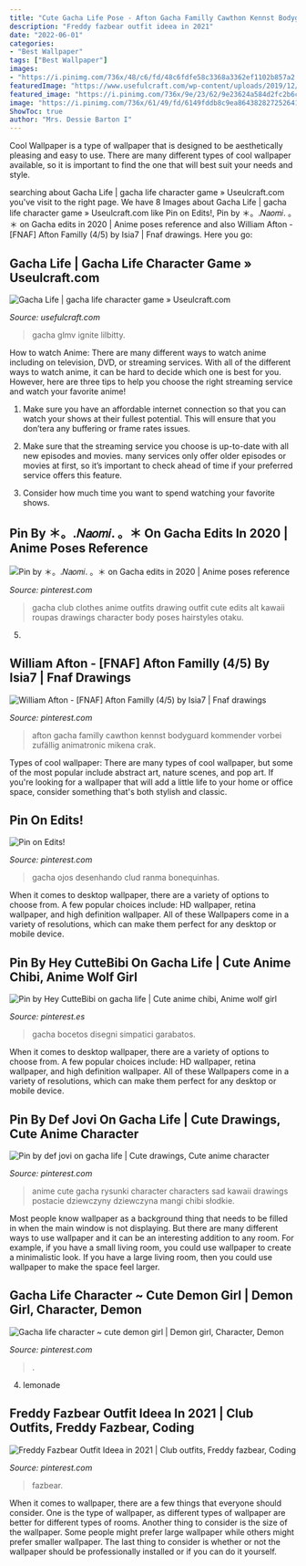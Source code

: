 ```yaml
---
title: "Cute Gacha Life Pose - Afton Gacha Familly Cawthon Kennst Bodyguard Kommender Vorbei Zufällig Animatronic Mikena Crak"
description: "Freddy fazbear outfit ideea in 2021"
date: "2022-06-01"
categories:
- "Best Wallpaper"
tags: ["Best Wallpaper"]
images:
- "https://i.pinimg.com/736x/48/c6/fd/48c6fdfe58c3368a3362ef1102b857a2.jpg"
featuredImage: "https://www.usefulcraft.com/wp-content/uploads/2019/12/gacha-life-16.jpg"
featured_image: "https://i.pinimg.com/736x/9e/23/62/9e23624a584d2fc2b6c507bee388f007.jpg"
image: "https://i.pinimg.com/736x/61/49/fd/6149fddb8c9ea86438282725264133ca.jpg"
ShowToc: true
author: "Mrs. Dessie Barton I"
---
```



Cool Wallpaper is a type of wallpaper that is designed to be aesthetically pleasing and easy to use. There are many different types of cool wallpaper available, so it is important to find the one that will best suit your needs and style.

	

		
searching about Gacha Life | gacha life character game » Useulcraft.com you've visit to the right page. We have 8 Images about Gacha Life | gacha life character game » Useulcraft.com like Pin on Edits!, Pin by ＊。.𝑁𝑎𝑜𝑚𝑖. 。＊ on Gacha edits in 2020 | Anime poses reference and also William Afton - [FNAF] Afton Familly (4/5) by Isia7 | Fnaf drawings. Here you go:
		
    
## Gacha Life | Gacha Life Character Game » Useulcraft.com

<img loading=lazy src="https://www.usefulcraft.com/wp-content/uploads/2019/12/gacha-life-16.jpg" onerror="this.onerror=null;this.src='https://tse3.mm.bing.net/th?id=OIP.z8UzPbgHfB-2thnoTipNnAHaEK&amp;pid=15.1';" alt="Gacha Life | gacha life character game » Useulcraft.com">

_Source: usefulcraft.com_

>gacha glmv ignite lilbitty. 

	

How to watch Anime: There are many different ways to watch anime including on television, DVD, or streaming services.
With all of the different ways to watch anime, it can be hard to decide which one is best for you. However, here are three tips to help you choose the right streaming service and watch your favorite anime!
1. Make sure you have an affordable internet connection so that you can watch your shows at their fullest potential. This will ensure that you don’tera any buffering or frame rates issues.

2. Make sure that the streaming service you choose is up-to-date with all new episodes and movies. many services only offer older episodes or movies at first, so it’s important to check ahead of time if your preferred service offers this feature.

3. Consider how much time you want to spend watching your favorite shows.

    
## Pin By ＊。.𝑁𝑎𝑜𝑚𝑖. 。＊ On Gacha Edits In 2020 | Anime Poses Reference

<img loading=lazy src="https://i.pinimg.com/736x/77/1f/c3/771fc34187b18e0be9c22eacf0c79c14.jpg" onerror="this.onerror=null;this.src='https://tse4.mm.bing.net/th?id=OIP._sMuaoo2iIK2fD2HUFhfKgHaMC&amp;pid=15.1';" alt="Pin by ＊。.𝑁𝑎𝑜𝑚𝑖. 。＊ on Gacha edits in 2020 | Anime poses reference">

_Source: pinterest.com_

>gacha club clothes anime outfits drawing outfit cute edits alt kawaii roupas drawings character body poses hairstyles otaku. 

	

5.

    
## William Afton - [FNAF] Afton Familly (4/5) By Isia7 | Fnaf Drawings

<img loading=lazy src="https://i.pinimg.com/736x/ba/a7/db/baa7dba48178783bb3d5102f03871154.jpg" onerror="this.onerror=null;this.src='https://tse2.mm.bing.net/th?id=OIP.YW9g1iyNSKEFigfsOGb__QHaKf&amp;pid=15.1';" alt="William Afton - [FNAF] Afton Familly (4/5) by Isia7 | Fnaf drawings">

_Source: pinterest.com_

>afton gacha familly cawthon kennst bodyguard kommender vorbei zufällig animatronic mikena crak. 

	

Types of cool wallpaper:
There are many types of cool wallpaper, but some of the most popular include abstract art, nature scenes, and pop art. If you're looking for a wallpaper that will add a little life to your home or office space, consider something that's both stylish and classic.

    
## Pin On Edits!

<img loading=lazy src="https://i.pinimg.com/736x/bb/ff/c3/bbffc35b485a8933f8820c8d1b878c9c.jpg" onerror="this.onerror=null;this.src='https://tse2.mm.bing.net/th?id=OIP.Lj4HN6HPJZ_19DPwoWns7AHaKS&amp;pid=15.1';" alt="Pin on Edits!">

_Source: pinterest.com_

>gacha ojos desenhando clud ranma bonequinhas. 

	

When it comes to desktop wallpaper, there are a variety of options to choose from. A few popular choices include: HD wallpaper, retina wallpaper, and high definition wallpaper. All of these Wallpapers come in a variety of resolutions, which can make them perfect for any desktop or mobile device. 

    
## Pin By Hey CutteBibi On Gacha Life | Cute Anime Chibi, Anime Wolf Girl

<img loading=lazy src="https://i.pinimg.com/736x/48/c6/fd/48c6fdfe58c3368a3362ef1102b857a2.jpg" onerror="this.onerror=null;this.src='https://tse2.mm.bing.net/th?id=OIP.eMhcH-2H9ROydAgkSc4qeQAAAA&amp;pid=15.1';" alt="Pin by Hey CutteBibi on gacha life | Cute anime chibi, Anime wolf girl">

_Source: pinterest.es_

>gacha bocetos disegni simpatici garabatos. 

	

When it comes to desktop wallpaper, there are a variety of options to choose from. A few popular choices include: HD wallpaper, retina wallpaper, and high definition wallpaper. All of these Wallpapers come in a variety of resolutions, which can make them perfect for any desktop or mobile device. 

    
## Pin By Def Jovi On Gacha Life | Cute Drawings, Cute Anime Character

<img loading=lazy src="https://i.pinimg.com/736x/9e/23/62/9e23624a584d2fc2b6c507bee388f007.jpg" onerror="this.onerror=null;this.src='https://tse3.mm.bing.net/th?id=OIP.WuvMqb9iRxv9M3uKmVlq3QHaME&amp;pid=15.1';" alt="Pin by def jovi on gacha life | Cute drawings, Cute anime character">

_Source: pinterest.com_

>anime cute gacha rysunki character characters sad kawaii drawings postacie dziewczyny dziewczyna mangi chibi słodkie. 

	

Most people know wallpaper as a background thing that needs to be filled in when the main window is not displaying. But there are many different ways to use wallpaper and it can be an interesting addition to any room. For example, if you have a small living room, you could use wallpaper to create a minimalistic look. If you have a large living room, then you could use wallpaper to make the space feel larger.

    
## Gacha Life Character ~ Cute Demon Girl | Demon Girl, Character, Demon

<img loading=lazy src="https://i.pinimg.com/736x/44/a4/27/44a427feea37af7456c438ab7d1b8206.jpg" onerror="this.onerror=null;this.src='https://tse3.mm.bing.net/th?id=OIP.pdBgbqPV-dGDSNEGRzyYWwHaEK&amp;pid=15.1';" alt="Gacha life character ~ cute demon girl | Demon girl, Character, Demon">

_Source: pinterest.com_

>. 

	

4. lemonade 

    
## Freddy Fazbear Outfit Ideea In 2021 | Club Outfits, Freddy Fazbear, Coding

<img loading=lazy src="https://i.pinimg.com/736x/61/49/fd/6149fddb8c9ea86438282725264133ca.jpg" onerror="this.onerror=null;this.src='https://tse3.mm.bing.net/th?id=OIP.XuyBGQCaB7TgusbarGcD1wHaHa&amp;pid=15.1';" alt="Freddy Fazbear Outfit Ideea in 2021 | Club outfits, Freddy fazbear, Coding">

_Source: pinterest.com_

>fazbear. 

	

When it comes to wallpaper, there are a few things that everyone should consider. One is the type of wallpaper, as different types of wallpaper are better for different types of rooms. Another thing to consider is the size of the wallpaper. Some people might prefer large wallpaper while others might prefer smaller wallpaper. The last thing to consider is whether or not the wallpaper should be professionally installed or if you can do it yourself.

